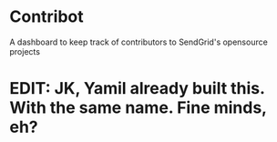 Contribot
=========

A dashboard to keep track of contributors to SendGrid's opensource projects

# EDIT: JK, Yamil already built this. With the same name. Fine minds, eh?
